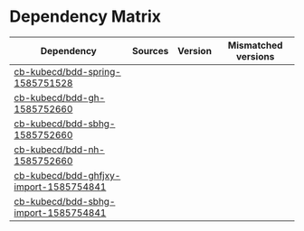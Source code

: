 # Dependency Matrix

Dependency | Sources | Version | Mismatched versions
---------- | ------- | ------- | -------------------
[cb-kubecd/bdd-spring-1585751528](https://github.com/cb-kubecd/bdd-spring-1585751528.git) |  | []() | 
[cb-kubecd/bdd-gh-1585752660](https://github.com/cb-kubecd/bdd-gh-1585752660.git) |  | []() | 
[cb-kubecd/bdd-sbhg-1585752660](https://github.com/cb-kubecd/bdd-sbhg-1585752660.git) |  | []() | 
[cb-kubecd/bdd-nh-1585752660](https://github.com/cb-kubecd/bdd-nh-1585752660.git) |  | []() | 
[cb-kubecd/bdd-ghfjxy-import-1585754841](https://github.com/cb-kubecd/bdd-ghfjxy-import-1585754841.git) |  | []() | 
[cb-kubecd/bdd-sbhg-import-1585754841](https://github.com/cb-kubecd/bdd-sbhg-import-1585754841.git) |  | []() | 
